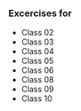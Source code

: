 ### Excercises for
- Class 02
- Class 03
- Class 04
- Class 05
- Class 06
- Class 08
- Class 09
- Class 10


